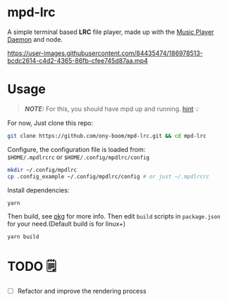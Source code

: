 # mpd-lrc

A simple terminal based **LRC** file player, made up with the [Music Player Daemon](https://www.musicpd.org/) and node.

https://user-images.githubusercontent.com/84435474/186978513-bcdc2614-c4d2-4365-86fb-cfee745d87aa.mp4


# Usage

> **_NOTE:_** For this, you should have mpd up and running.
> [hint](https://wiki.archlinux.org/title/Music_Player_Daemon) 💡

For now, Just clone this repo:
```bash
git clone https://github.com/ony-boom/mpd-lrc.git && cd mpd-lrc
```

Configure, the configuration file is loaded from: <br>
`$HOME/.mpdlrcrc` or `$HOME/.config/mpdlrc/config`

```bash
mkdir ~/.config/mpdlrc
cp .config_example ~/.config/mpdlrc/config # or just ~/.mpdlrcrc
```

Install dependencies:
```bash
yarn
```
Then build, see [pkg](https://www.npmjs.com/package/pkg) for more info.
Then edit `build` scripts in `package.json`  for your need.(Default build is for linux+)
```bash
yarn build
```

# TODO 🗒️
- [ ] Refactor and improve the rendering process

